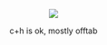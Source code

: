 <p align="center">
<img src="https://i.postimg.cc/6QTcTXqB/Untitled367-20250502175702.png"/>
</p>
<p align="center">
c+h is ok, mostly offtab
</p>
